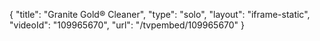 {
    "title": "Granite Gold&reg; Cleaner",
    "type": "solo",
    "layout": "iframe-static",
    "videoId": "109965670",
    "url": "\/tvpembed\/109965670"
}